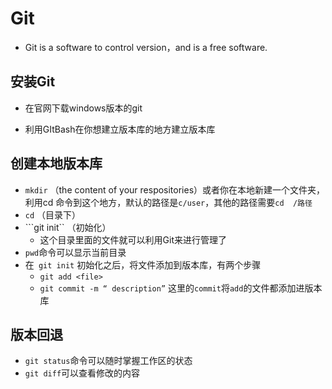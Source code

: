 # Git

* Git is a software to control version，and is a free software.

## 安装Git

* 在官网下载windows版本的git

* 利用GItBash​在你想建立版本库的地方建立版本库
  

## 创建本地版本库

  * ```mkdir```  （the content of your respositories）或者你在本地新建一个文件夹，利用cd 命令到这个地方，默认的路径是```c/user```，其他的路径需要```cd  /路径```
  * ```cd``` （目录下）
  * ```git init`` （初始化） 
      * 这个目录里面的文件就可以利用Git来进行管理了
  * ```pwd```命令可以显示当前目录
* 在``` git init``` 初始化之后，将文件添加到版本库，有两个步骤
  * ```git add <file>```
  * ```git commit -m “ description”```   这里的```commit```将```add```的文件都添加进版本库



## 版本回退

* ```git status```命令可以随时掌握工作区的状态
* ```git diff```可以查看修改的内容